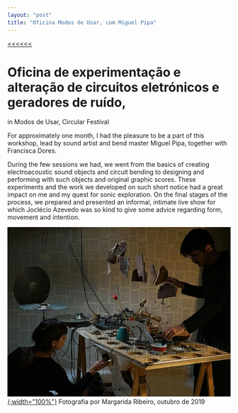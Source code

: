 ```yaml
---
layout: "post"
title: "Oficina Modos de Usar, com Miguel Pipa"
---
```

[<<<<<<](/updates.html)
# Oficina de experimentação e alteração de circuitos eletrónicos e geradores de ruído, 
in Modos de Usar, Circular Festival

For approximately one month, I had the pleasure to be a part of this workshop, lead by sound artist and bend master Miguel Pipa, together with Francisca Dores.

During the few sessions we had, we went from the basics of creating electroacoustic sound objects and circuit bending to designing and performing with such objects and original graphic scores. These experiments and the work we developed on such short notice had a great impact on me and my quest for sonic exploration. On the final stages of the process, we prepared and presented an informal, intimate live show for which Joclécio Azevedo was so kind to give some advice regarding form, movement and intention.

[![Oficina MODOS #1](/assets/music/pipa1.PNG){:width="100%"}](/assets/music/pipa1.PNG)
Fotografia por Margarida Ribeiro, outubro de 2019